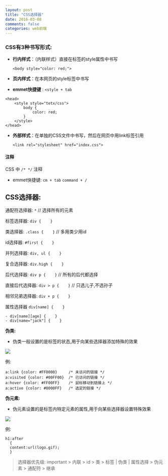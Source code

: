 ```yaml
---
layout: post
title: "CSS选择器"
date: 2016-03-08
comments: false
categories: web前端
---
```


### CSS有3种书写形式:

- **行内样式**：（内联样式）直接在标签的style属性中书写

    `<body style="color: red;">`


- **页内样式**：在本网页的style标签中书写
- **emmet快捷键** : `<style + tab`

```
<head>
    <style style="tetx/css">
        body {
            color: red;
        }
    </style>
</head>
```

- **外部样式**：在单独的CSS文件中书写，然后在网页中用link标签引用

    `<link rel="stylesheet" href="index.css">`
    
#### 注释
CSS 中 `/* */`  注释

- emmet快捷键: `cm + tab` `command + /`


## CSS选择器:

通配符选择器: `*`  // 选择所有的元素

标签选择器: `div {    }`

类选择器: `.class {    }` // 多用类少用id

id选择器: `#first {    }`

并列选择器: `div, ul {    }`

复合选择器: `div.high {    }`

后代选择器: `div p {    }`    // 所有的后代都选择

直接后代选择器: `div > p {    }`    // 只选儿子,不选孙子

相邻兄弟选择器: `div + p {    }`

属性选择器 `div[name] {    }`   

```	
- div[name][age] {    }    
- div[name="jack"] {    }
```

**伪类:**

- 伪类一般设置的是标签的状态,用于向某些选择器添加特殊的效果

![](http://dn-zhunjiee.qbox.me/16-8-24/98652287.jpg)

例:

```
a:link {color: #FF0000}		/* 未访问的链接 */
a:visited {color: #00FF00}	/* 已访问的链接 */
a:hover {color: #FF00FF}	/* 鼠标移动到链接上 */
a:active {color: #0000FF}	/* 选定的链接 */
```


**伪元素:**

- 伪元素设置的是标签内特定元素的属性,用于向某些选择器设置特殊效果

![](http://dn-zhunjiee.qbox.me/16-8-24/33533742.jpg)

例:

```
h1:after
  {
  content:url(logo.gif);
  }
```




>选择器优先级: important > 内联 > id > 类 > 标签 | 伪类 | 属性选择 > 伪元素 > 通配符 > 继承


